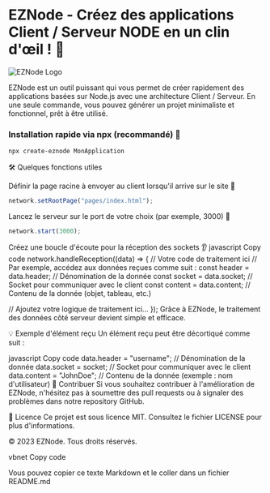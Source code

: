 # EZNode - Créez des applications Client / Serveur NODE en un clin d'œil ! :rocket:

![EZNode Logo](https://image.noelshack.com/fichiers/2023/36/6/1694287497-eznode.png)

EZNode est un outil puissant qui vous permet de créer rapidement des applications basées sur Node.js avec une architecture Client / Serveur. En une seule commande, vous pouvez générer un projet minimaliste et fonctionnel, prêt à être utilisé.

### Installation rapide via npx (recommandé) :rocket:

```bash
npx create-eznode MonApplication
```

:hammer_and_wrench: Quelques fonctions utiles

Définir la page racine à envoyer au client lorsqu'il arrive sur le site :page_with_curl:

```javascript
network.setRootPage("pages/index.html");
```

Lancez le serveur sur le port de votre choix (par exemple, 3000) :rocket:
```javascript
network.start(3000);
```

Créez une boucle d'écoute pour la réception des sockets :ear:
javascript
Copy code
network.handleReception((data) => {
  // Votre code de traitement ici
  // Par exemple, accédez aux données reçues comme suit :
  const header = data.header; // Dénomination de la donnée
  const socket = data.socket; // Socket pour communiquer avec le client
  const content = data.content; // Contenu de la donnée (objet, tableau, etc.)
  
  // Ajoutez votre logique de traitement ici...
});
Grâce à EZNode, le traitement des données côté serveur devient simple et efficace.

:bulb: Exemple d'élément reçu
Un élément reçu peut être décortiqué comme suit :

javascript
Copy code
data.header = "username"; // Dénomination de la donnée
data.socket = socket; // Socket pour communiquer avec le client
data.content = "JohnDoe"; // Contenu de la donnée (exemple : nom d'utilisateur)
:handshake: Contribuer
Si vous souhaitez contribuer à l'amélioration de EZNode, n'hésitez pas à soumettre des pull requests ou à signaler des problèmes dans notre repository GitHub.

:scroll: Licence
Ce projet est sous licence MIT. Consultez le fichier LICENSE pour plus d'informations.

© 2023 EZNode. Tous droits réservés.

vbnet
Copy code

Vous pouvez copier ce texte Markdown et le coller dans un fichier README.md 
